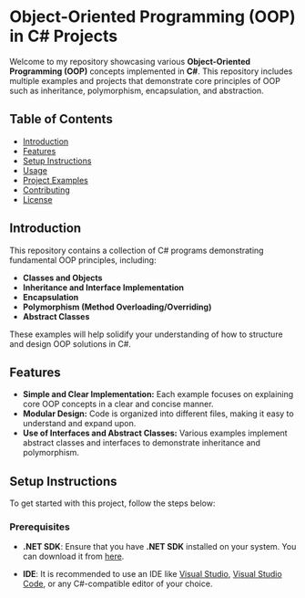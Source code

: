 # Object-Oriented Programming (OOP) in C# Projects

Welcome to my repository showcasing various **Object-Oriented Programming (OOP)** concepts implemented in **C#**. This repository includes multiple examples and projects that demonstrate core principles of OOP such as inheritance, polymorphism, encapsulation, and abstraction.

## Table of Contents

- [Introduction](#introduction)
- [Features](#features)
- [Setup Instructions](#setup-instructions)
- [Usage](#usage)
- [Project Examples](#project-examples)
- [Contributing](#contributing)
- [License](#license)

## Introduction

This repository contains a collection of C# programs demonstrating fundamental OOP principles, including:

- **Classes and Objects**
- **Inheritance and Interface Implementation**
- **Encapsulation**
- **Polymorphism (Method Overloading/Overriding)**
- **Abstract Classes**

These examples will help solidify your understanding of how to structure and design OOP solutions in C#.

## Features

- **Simple and Clear Implementation:** Each example focuses on explaining core OOP concepts in a clear and concise manner.
- **Modular Design:** Code is organized into different files, making it easy to understand and expand upon.
- **Use of Interfaces and Abstract Classes:** Various examples implement abstract classes and interfaces to demonstrate inheritance and polymorphism.

## Setup Instructions

To get started with this project, follow the steps below:

### Prerequisites

- **.NET SDK**: Ensure that you have **.NET SDK** installed on your system. You can download it from [here](https://dotnet.microsoft.com/download).
  
- **IDE**: It is recommended to use an IDE like [Visual Studio](https://visualstudio.microsoft.com/), [Visual Studio Code](https://code.visualstudio.com/), or any C#-compatible editor of your choice.

